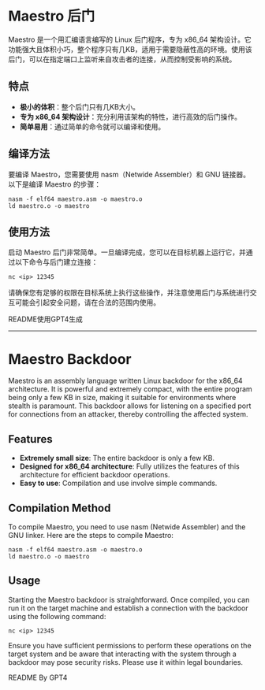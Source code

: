 # Maestro 后门

Maestro 是一个用汇编语言编写的 Linux 后门程序，专为 x86_64 架构设计。它功能强大且体积小巧，整个程序只有几KB，适用于需要隐蔽性高的环境。使用该后门，可以在指定端口上监听来自攻击者的连接，从而控制受影响的系统。

## 特点

- **极小的体积**：整个后门只有几KB大小。
- **专为 x86_64 架构设计**：充分利用该架构的特性，进行高效的后门操作。
- **简单易用**：通过简单的命令就可以编译和使用。

## 编译方法

要编译 Maestro，您需要使用 nasm（Netwide Assembler）和 GNU 链接器。以下是编译 Maestro 的步骤：

```assembly
nasm -f elf64 maestro.asm -o maestro.o
ld maestro.o -o maestro
```

## 使用方法

启动 Maestro 后门非常简单。一旦编译完成，您可以在目标机器上运行它，并通过以下命令与后门建立连接：

```shell
nc <ip> 12345
```

请确保您有足够的权限在目标系统上执行这些操作，并注意使用后门与系统进行交互可能会引起安全问题，请在合法的范围内使用。

README使用GPT4生成

------

# Maestro Backdoor

Maestro is an assembly language written Linux backdoor for the x86_64 architecture. It is powerful and extremely compact, with the entire program being only a few KB in size, making it suitable for environments where stealth is paramount. This backdoor allows for listening on a specified port for connections from an attacker, thereby controlling the affected system.

## Features

- **Extremely small size**: The entire backdoor is only a few KB.
- **Designed for x86_64 architecture**: Fully utilizes the features of this architecture for efficient backdoor operations.
- **Easy to use**: Compilation and use involve simple commands.

## Compilation Method

To compile Maestro, you need to use nasm (Netwide Assembler) and the GNU linker. Here are the steps to compile Maestro:

```assembly
nasm -f elf64 maestro.asm -o maestro.o
ld maestro.o -o maestro
```

## Usage

Starting the Maestro backdoor is straightforward. Once compiled, you can run it on the target machine and establish a connection with the backdoor using the following command:

```shell
nc <ip> 12345
```

Ensure you have sufficient permissions to perform these operations on the target system and be aware that interacting with the system through a backdoor may pose security risks. Please use it within legal boundaries.

README By GPT4
